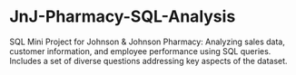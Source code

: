 # JnJ-Pharmacy-SQL-Analysis
SQL Mini Project for Johnson &amp; Johnson Pharmacy: Analyzing sales data, customer information, and employee performance using SQL queries. Includes a set of diverse questions addressing key aspects of the dataset.
